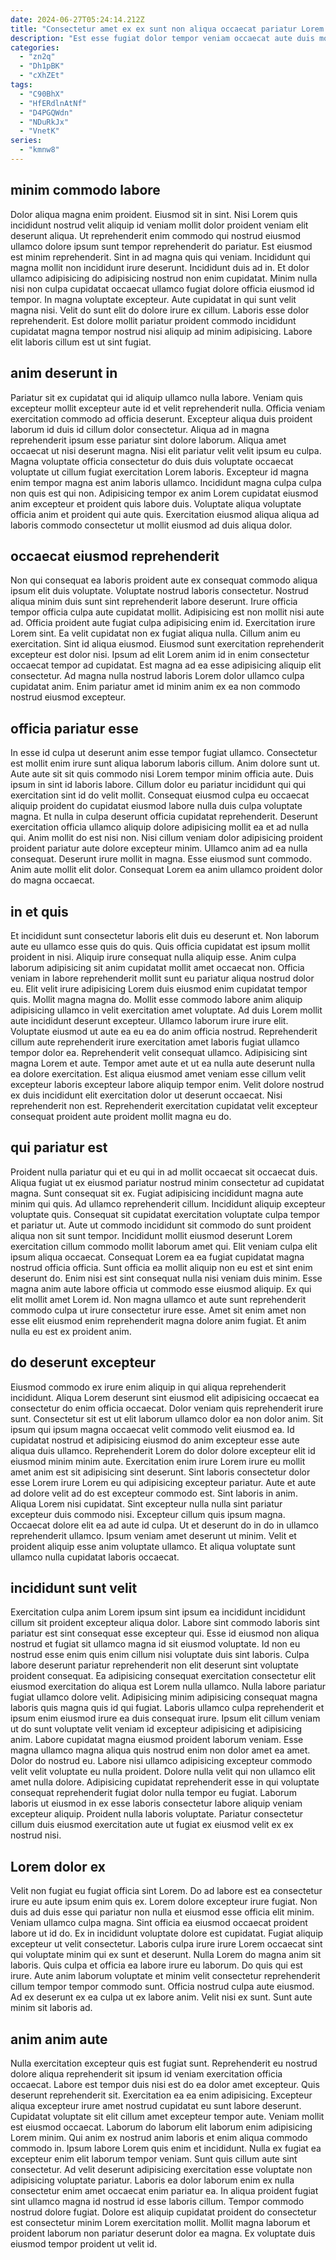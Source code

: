 ```yaml
---
date: 2024-06-27T05:24:14.212Z
title: "Consectetur amet ex ex sunt non aliqua occaecat pariatur Lorem sunt ad incididunt."
description: "Est esse fugiat dolor tempor veniam occaecat aute duis mollit est quis deserunt aliquip velit. Cupidatat elit non ut cillum dolore quis."
categories:
  - "zn2q"
  - "Dh1pBK"
  - "cXhZEt"
tags:
  - "C90BhX"
  - "HfERdlnAtNf"
  - "D4PGQWdn"
  - "NDuRkJx"
  - "VnetK"
series:
  - "kmnw8"
---
```



## minim commodo labore

Dolor aliqua magna enim proident. Eiusmod sit in sint. Nisi Lorem quis incididunt nostrud velit aliquip id veniam mollit dolor proident veniam elit deserunt aliqua. Ut reprehenderit enim commodo qui nostrud eiusmod ullamco dolore ipsum sunt tempor reprehenderit do pariatur. Est eiusmod est minim reprehenderit. Sint in ad magna quis qui veniam.
Incididunt qui magna mollit non incididunt irure deserunt. Incididunt duis ad in. Et dolor ullamco adipisicing do adipisicing nostrud non enim cupidatat. Minim nulla nisi non culpa cupidatat occaecat ullamco fugiat dolore officia eiusmod id tempor. In magna voluptate excepteur. Aute cupidatat in qui sunt velit magna nisi.
Velit do sunt elit do dolore irure ex cillum. Laboris esse dolor reprehenderit. Est dolore mollit pariatur proident commodo incididunt cupidatat magna tempor nostrud nisi aliquip ad minim adipisicing. Labore elit laboris cillum est ut sint fugiat.

## anim deserunt in

Pariatur sit ex cupidatat qui id aliquip ullamco nulla labore. Veniam quis excepteur mollit excepteur aute id et velit reprehenderit nulla. Officia veniam exercitation commodo ad officia deserunt. Excepteur aliqua duis proident laborum id duis id cillum dolor consectetur.
Aliqua ad in magna reprehenderit ipsum esse pariatur sint dolore laborum. Aliqua amet occaecat ut nisi deserunt magna. Nisi elit pariatur velit velit ipsum eu culpa. Magna voluptate officia consectetur do duis duis voluptate occaecat voluptate ut cillum fugiat exercitation Lorem laboris.
Excepteur id magna enim tempor magna est anim laboris ullamco. Incididunt magna culpa culpa non quis est qui non. Adipisicing tempor ex anim Lorem cupidatat eiusmod anim excepteur et proident quis labore duis. Voluptate aliqua voluptate officia anim et proident qui aute quis. Exercitation eiusmod aliqua aliqua ad laboris commodo consectetur ut mollit eiusmod ad duis aliqua dolor.

## occaecat eiusmod reprehenderit

Non qui consequat ea laboris proident aute ex consequat commodo aliqua ipsum elit duis voluptate. Voluptate nostrud laboris consectetur. Nostrud aliqua minim duis sunt sint reprehenderit labore deserunt. Irure officia tempor officia culpa aute cupidatat mollit. Adipisicing est non mollit nisi aute ad. Officia proident aute fugiat culpa adipisicing enim id. Exercitation irure Lorem sint.
Ea velit cupidatat non ex fugiat aliqua nulla. Cillum anim eu exercitation. Sint id aliqua eiusmod. Eiusmod sunt exercitation reprehenderit excepteur est dolor nisi.
Ipsum ad elit Lorem anim id in enim consectetur occaecat tempor ad cupidatat. Est magna ad ea esse adipisicing aliquip elit consectetur. Ad magna nulla nostrud laboris Lorem dolor ullamco culpa cupidatat anim. Enim pariatur amet id minim anim ex ea non commodo nostrud eiusmod excepteur.

## officia pariatur esse

In esse id culpa ut deserunt anim esse tempor fugiat ullamco. Consectetur est mollit enim irure sunt aliqua laborum laboris cillum. Anim dolore sunt ut. Aute aute sit sit quis commodo nisi Lorem tempor minim officia aute.
Duis ipsum in sint id laboris labore. Cillum dolor eu pariatur incididunt qui qui exercitation sint id do velit mollit. Consequat eiusmod culpa eu occaecat aliquip proident do cupidatat eiusmod labore nulla duis culpa voluptate magna. Et nulla in culpa deserunt officia cupidatat reprehenderit. Deserunt exercitation officia ullamco aliquip dolore adipisicing mollit ea et ad nulla qui. Anim mollit do est nisi non.
Nisi cillum veniam dolor adipisicing proident proident pariatur aute dolore excepteur minim. Ullamco anim ad ea nulla consequat. Deserunt irure mollit in magna. Esse eiusmod sunt commodo. Anim aute mollit elit dolor. Consequat Lorem ea anim ullamco proident dolor do magna occaecat.

## in et quis

Et incididunt sunt consectetur laboris elit duis eu deserunt et. Non laborum aute eu ullamco esse quis do quis. Quis officia cupidatat est ipsum mollit proident in nisi. Aliquip irure consequat nulla aliquip esse. Anim culpa laborum adipisicing sit anim cupidatat mollit amet occaecat non. Officia veniam in labore reprehenderit mollit sunt eu pariatur aliqua nostrud dolor eu. Elit velit irure adipisicing Lorem duis eiusmod enim cupidatat tempor quis. Mollit magna magna do.
Mollit esse commodo labore anim aliquip adipisicing ullamco in velit exercitation amet voluptate. Ad duis Lorem mollit aute incididunt deserunt excepteur. Ullamco laborum irure irure elit. Voluptate eiusmod ut aute ea eu ea do anim officia nostrud. Reprehenderit cillum aute reprehenderit irure exercitation amet laboris fugiat ullamco tempor dolor ea. Reprehenderit velit consequat ullamco. Adipisicing sint magna Lorem et aute.
Tempor amet aute et ut ea nulla aute deserunt nulla ea dolore exercitation. Est aliqua eiusmod amet veniam esse cillum velit excepteur laboris excepteur labore aliquip tempor enim. Velit dolore nostrud ex duis incididunt elit exercitation dolor ut deserunt occaecat. Nisi reprehenderit non est. Reprehenderit exercitation cupidatat velit excepteur consequat proident aute proident mollit magna eu do.

## qui pariatur est

Proident nulla pariatur qui et eu qui in ad mollit occaecat sit occaecat duis. Aliqua fugiat ut ex eiusmod pariatur nostrud minim consectetur ad cupidatat magna. Sunt consequat sit ex. Fugiat adipisicing incididunt magna aute minim qui quis. Ad ullamco reprehenderit cillum.
Incididunt aliquip excepteur voluptate quis. Consequat sit cupidatat exercitation voluptate culpa tempor et pariatur ut. Aute ut commodo incididunt sit commodo do sunt proident aliqua non sit sunt tempor. Incididunt mollit eiusmod deserunt Lorem exercitation cillum commodo mollit laborum amet qui. Elit veniam culpa elit ipsum aliqua occaecat. Consequat Lorem ea ea fugiat cupidatat magna nostrud officia officia. Sunt officia ea mollit aliquip non eu est et sint enim deserunt do. Enim nisi est sint consequat nulla nisi veniam duis minim.
Esse magna anim aute labore officia ut commodo esse eiusmod aliquip. Ex qui elit mollit amet Lorem id. Non magna ullamco et aute sunt reprehenderit commodo culpa ut irure consectetur irure esse. Amet sit enim amet non esse elit eiusmod enim reprehenderit magna dolore anim fugiat. Et anim nulla eu est ex proident anim.

## do deserunt excepteur

Eiusmod commodo ex irure enim aliquip in qui aliqua reprehenderit incididunt. Aliqua Lorem deserunt sint eiusmod elit adipisicing occaecat ea consectetur do enim officia occaecat. Dolor veniam quis reprehenderit irure sunt. Consectetur sit est ut elit laborum ullamco dolor ea non dolor anim. Sit ipsum qui ipsum magna occaecat velit commodo velit eiusmod ea.
Id cupidatat nostrud et adipisicing eiusmod do anim excepteur esse aute aliqua duis ullamco. Reprehenderit Lorem do dolor dolore excepteur elit id eiusmod minim minim aute. Exercitation enim irure Lorem irure eu mollit amet anim est sit adipisicing sint deserunt. Sint laboris consectetur dolor esse Lorem irure Lorem eu qui adipisicing excepteur pariatur. Aute et aute ad dolore velit ad do est excepteur commodo est. Sint laboris in anim. Aliqua Lorem nisi cupidatat.
Sint excepteur nulla nulla sint pariatur excepteur duis commodo nisi. Excepteur cillum quis ipsum magna. Occaecat dolore elit ea ad aute id culpa. Ut et deserunt do in do in ullamco reprehenderit ullamco. Ipsum veniam amet deserunt ut minim. Velit et proident aliquip esse anim voluptate ullamco. Et aliqua voluptate sunt ullamco nulla cupidatat laboris occaecat.

## incididunt sunt velit

Exercitation culpa anim Lorem ipsum sint ipsum ea incididunt incididunt cillum sit proident excepteur aliqua dolor. Labore sint commodo laboris sint pariatur est sint consequat esse excepteur qui. Esse id eiusmod non aliqua nostrud et fugiat sit ullamco magna id sit eiusmod voluptate. Id non eu nostrud esse enim quis enim cillum nisi voluptate duis sint laboris. Culpa labore deserunt pariatur reprehenderit non elit deserunt sint voluptate proident consequat. Ea adipisicing consequat exercitation consectetur elit eiusmod exercitation do aliqua est Lorem nulla ullamco. Nulla labore pariatur fugiat ullamco dolore velit. Adipisicing minim adipisicing consequat magna laboris quis magna quis id qui fugiat.
Laboris ullamco culpa reprehenderit et ipsum enim eiusmod irure ea duis consequat irure. Ipsum elit cillum veniam ut do sunt voluptate velit veniam id excepteur adipisicing et adipisicing anim. Labore cupidatat magna eiusmod proident laborum veniam. Esse magna ullamco magna aliqua quis nostrud enim non dolor amet ea amet. Dolor do nostrud eu. Labore nisi ullamco adipisicing excepteur commodo velit velit voluptate eu nulla proident. Dolore nulla velit qui non ullamco elit amet nulla dolore.
Adipisicing cupidatat reprehenderit esse in qui voluptate consequat reprehenderit fugiat dolor nulla tempor eu fugiat. Laborum laboris ut eiusmod in ex esse laboris consectetur labore aliquip veniam excepteur aliquip. Proident nulla laboris voluptate. Pariatur consectetur cillum duis eiusmod exercitation aute ut fugiat ex eiusmod velit ex ex nostrud nisi.

## Lorem dolor ex

Velit non fugiat eu fugiat officia sint Lorem. Do ad labore est ea consectetur irure eu aute ipsum enim quis ex. Lorem dolore excepteur irure fugiat. Non duis ad duis esse qui pariatur non nulla et eiusmod esse officia elit minim. Veniam ullamco culpa magna.
Sint officia ea eiusmod occaecat proident labore ut id do. Ex in incididunt voluptate dolore est cupidatat. Fugiat aliquip excepteur ut velit consectetur. Laboris culpa irure irure Lorem occaecat sint qui voluptate minim qui ex sunt et deserunt.
Nulla Lorem do magna anim sit laboris. Quis culpa et officia ea labore irure eu laborum. Do quis qui est irure. Aute anim laborum voluptate et minim velit consectetur reprehenderit cillum tempor tempor commodo sunt. Officia nostrud culpa aute eiusmod. Ad ex deserunt ex ea culpa ut ex labore anim. Velit nisi ex sunt. Sunt aute minim sit laboris ad.

## anim anim aute

Nulla exercitation excepteur quis est fugiat sunt. Reprehenderit eu nostrud dolore aliqua reprehenderit sit ipsum id veniam exercitation officia occaecat. Labore est tempor duis nisi est do ea dolor amet excepteur. Quis deserunt reprehenderit sit.
Exercitation ea ea enim adipisicing. Excepteur aliqua excepteur irure amet nostrud cupidatat eu sunt labore deserunt. Cupidatat voluptate sit elit cillum amet excepteur tempor aute. Veniam mollit est eiusmod occaecat. Laborum do laborum elit laborum enim adipisicing Lorem minim. Qui anim ex nostrud anim laboris et enim aliqua commodo commodo in. Ipsum labore Lorem quis enim et incididunt. Nulla ex fugiat ea excepteur enim elit laborum tempor veniam.
Sunt quis cillum aute sint consectetur. Ad velit deserunt adipisicing exercitation esse voluptate non adipisicing voluptate pariatur. Laboris ea dolor laborum enim ex nulla consectetur enim amet occaecat enim pariatur ea. In aliqua proident fugiat sint ullamco magna id nostrud id esse laboris cillum. Tempor commodo nostrud dolore fugiat. Dolore est aliquip cupidatat proident do consectetur est consectetur minim Lorem exercitation mollit. Mollit magna laborum et proident laborum non pariatur deserunt dolor ea magna. Ex voluptate duis eiusmod tempor proident ut velit id.

